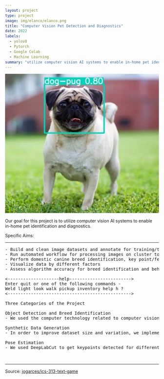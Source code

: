 ```yaml
---
layout: project
type: project
image: img/elanco/elanco.png
title: "Computer Vision Pet Detection and Diagnostics"
date: 2022
labels:
  - yolov8
  - Pytorch
  - Google Colab
  - Machine Learning
summary: "utilize computer vision AI systems to enable in-home pet identification and diagnostics."
---
```


<img class="img-fluid" src="../img/elanco/elanco.png">

Our goal for this project is to utilize computer vision AI systems to enable in-home pet identification and diagnostics.

Specific Aims:

<hr>

<pre>
- Build and clean image datasets and annotate for training/testing
- Run automated workflow for processing images on cluster to create dataframe for analytics
- Perform domestic canine breed identification, key point/feature detection, detect bounding boxes, and assess behavioral classifiers
- Visualize data by different factors
- Assess algorithm accuracy for breed identification and behavioral prediction

<--------------------help------------------------>
Enter quit or one of the following commands -
Weld light look walk pickup inventory help h ?
<------------------------------------------------>

Three Categories of the Project

Object Detection and Breed Identification
- We used the computer technology related to computer vision technique. For all the pictures for training the objects have bounding box around them, we used yolov5 to train models. We then optimized performance by adjusting number of epochs, batch size, and image augmentation parameters, and also compared performance for Yolov5 and Yolov8.

Synthetic Data Generation
- In order to improve dataset size and variation, we implemented a synthetic data generation pipeline using Autodesk Maya and allowed us generate any amount photorealistic synthetic images with high randomization and expandability. 

Pose Estimation
- We used DeepLabCut to get keypoints detected for different animals. It can detect the joints in a picture or video.


</pre>

<hr>

Source: <a href="https://github.com/jogarces/ics-313-text-game"><i class="large github icon "></i>jogarces/ics-313-text-game</a>
